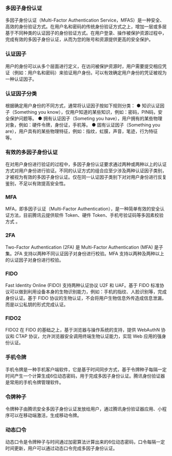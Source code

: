 ### 多因子身份认证	
多因子身份认证（Multi-Factor Authentication Service，MFAS）是一种安全、高效的身份验证方式。在用户名和密码的传统身份验证方式之上，增加一层或多层基于不同种类的认证因子的身份验证方式。在用户登录、操作被保护资源过程中，完成有效的多因子身份认证，从而为您的账号和资源提供更高的安全保护。

### 认证因子	
用户的身份可以从多个层面进行定义，在访问被保护资源时，用户需要提交相应凭证（例如：用户名和密码）来验证用户身份。可以有效确定用户身份的凭证被视为一种认证因子。

### 认证因子分类
根据确定用户身份的不同方式，通常将认证因子按如下规则分类：
● 知识认证因子（Something you know），仅用户知道的某些知识，例如：密码，PIN码，安全保护问题等。
● 拥有认证因子（Someting you have），用户拥有的某些物理对象，例如：硬件令牌，身份证，手机等。
● 固有认证因子（Something you are），用户具有的某些物理特征，例如：指纹，虹膜，声音，笔迹，行为特征等。

### 有效的多因子身份认证
在对用户身份进行验证的过程中，多因子身份认证要求通过两种或两种以上的认证方式对用户身份进行验证。不同的认证方式的组合应至少涉及两种认证因子类别，才被视为有效的多因子身份认证。仅在同一认证因子类别下对对用户身份进行反复鉴别，不足以有效提高安全性。

### MFA
MFA，即多因子认证（Multi-Factor Authentication），是一种简单有效的安全认证方法，目前腾讯云提供软件 Token、硬件 Token、手机号验证码等多因素校验方式 。

### 2FA
Two-Factor Authentication (2FA) 是 Multi-Factor Authentication (MFA) 是子集。2FA 支持以两种不同认证因子对身份进行校验。MFA 支持以两种及两种以上的认证因子对身份进行校验。

### FIDO
Fast Identity Online (FIDO)  支持两种认证协议 U2F 和 UAF。基于 FIDO 标准协议可以做到利用设备本身的生物识别能力，例如：手机的指纹、人脸识别等，完成身份认证。基于 FIDO 协议的生物认证，不会将用户生物信息外传造成信息泄漏，而是以公私钥的形式完成认证。

### FIDO2
FIDO2 在 FIDO 的基础之上，基于浏览器与操作系统的支持，提供 WebAuthN 协议和 CTAP 协议，允许浏览器安全调用终端生物认证能力，实现 Web 应用的强身份认证。

### 手机令牌
手机令牌是一种手机客户端软件，它是基于时间同步方式，基于令牌种子每隔一定时间产生一个计算生成6位动态密码，用于完成多因子身份认证。腾讯身份验证器是常用的手机令牌管理软件。

### 令牌种子
令牌种子由腾讯安全多因子身份认证发放给用户，通过腾讯身份验证器应用、小程序可以在移动端激活，生成移动令牌。

### 动态口令
动态口令是令牌种子与时间通过加密算法计算出来的6位动态密码，口令每隔一定时间更新，用户可以通过动态口令完成多因子身份认证。
